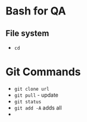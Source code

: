 # Bash for QA

## File system

- `cd`




 # Git Commands


- `git clone url`
- `git pull` - update
- `git status` 
- `git add -A` adds all
- 
